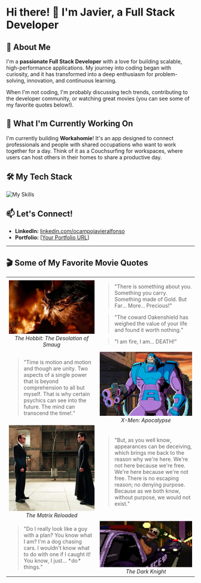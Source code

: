 # Hi there! 👋 I'm Javier, a Full Stack Developer

## 🚀 About Me

I'm a **passionate Full Stack Developer** with a love for building scalable, high-performance applications. My journey into coding began with curiosity, and it has transformed into a deep enthusiasm for problem-solving, innovation, and continuous learning.

When I'm not coding, I'm probably discussing tech trends, contributing to the developer community, or watching great movies (you can see some of my favorite quotes below!).

## 🌱 What I'm Currently Working On

I'm currently building **Workahomie**! It's an app designed to connect professionals and people with shared occupations who want to work together for a day. Think of it as a Couchsurfing for workspaces, where users can host others in their homes to share a productive day.

## 🛠️ My Tech Stack

![My Skills](https://skillicons.dev/icons?i=ts,js,react,nodejs,nestjs,flask,fastapi,postgres,mongodb,docker,linux,python)

## 📫 Let's Connect!

- **LinkedIn:** [linkedin.com/ocampojavieralfonso](https://www.linkedin.com/in/ocampojavieralfonso/)
- **Portfolio:** [[Your Portfolio URL](https://javieroc.github.io/portfolio-astro/)]

---

## 🎬 Some of My Favorite Movie Quotes

<table>
  <tr>
    <td align="center">
      <img src="images/smaug.gif" width="300"/>
      <br />
      <em>The Hobbit: The Desolation of Smaug</em>
    </td>
    <td>
      <blockquote>
        "There is something about you. Something you carry. Something made of Gold. But Far... More... Precious!"
      </blockquote>
      <blockquote>
        "The coward Oakenshield has weighed the value of your life and found it worth nothing."
      </blockquote>
      <blockquote>
        "I am fire, I am... DEATH!"
      </blockquote>
    </td>
  </tr>
  <tr>
    <td>
      <blockquote>
        "Time is motion and motion and though are unity. Two aspects of a single power that is beyond comprehension to all but myself. That is why certain psychics can see into the future. The mind can transcend the time!."
      </blockquote>
    </td>
    <td align="center">
      <img src="images/Apocalypse.jpeg" width="300"/>
      <br />
      <em>X-Men: Apocalypse</em>
    </td>
  </tr>
  <tr>
    <td align="center">
      <img src="images/smith.jpeg" width="300"/>
      <br />
      <em>The Matrix Reloaded</em>
    </td>
    <td>
      <blockquote>
        "But, as you well know, appearances can be deceiving, which brings me back to the reason why we're here. We're not here because we're free. We're here because we're not free. There is no escaping reason; no denying purpose. Because as we both know, without purpose, we would not exist."
      </blockquote>
    </td>
  </tr>
  <tr>
    <td>
        <blockquote>
            "Do I really look like a guy with a plan? You know what I am? I'm a dog chasing cars. I wouldn't know what to do with one if I caught it! You know, I just... *do* things."
        </blockquote>
    </td>
    <td align="center">
        <img src="images/joker.gif" width="300"/>
        <br />
        <em>The Dark Knight</em>
    </td>
  </tr>
</table>
